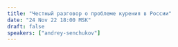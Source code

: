 ```yaml
---
title: "Честный разговор о проблеме курения в России"
date: "24 Nov 22 18:00 MSK"
draft: false
speakers: ["andrey-senchukov"]
---
```

